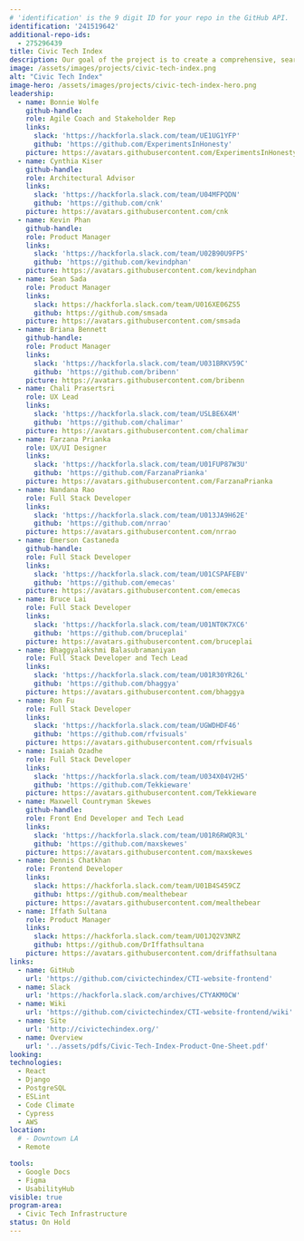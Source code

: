 ```yaml
---
# 'identification' is the 9 digit ID for your repo in the GitHub API.
identification: '241519642'
additional-repo-ids:
  - 275296439
title: Civic Tech Index
description: Our goal of the project is to create a comprehensive, searchable index of all civic tech open source software projects around the world. We have created the framework and an interest list. We are currently working on building out the website and other marketing tools that demonstrate the power of the index.
image: /assets/images/projects/civic-tech-index.png
alt: "Civic Tech Index"
image-hero: /assets/images/projects/civic-tech-index-hero.png
leadership:
  - name: Bonnie Wolfe
    github-handle:
    role: Agile Coach and Stakeholder Rep
    links:
      slack: 'https://hackforla.slack.com/team/UE1UG1YFP'
      github: 'https://github.com/ExperimentsInHonesty'
    picture: https://avatars.githubusercontent.com/ExperimentsInHonesty
  - name: Cynthia Kiser
    github-handle:
    role: Architectural Advisor
    links: 
      slack: 'https://hackforla.slack.com/team/U04MFPQDN'
      github: 'https://github.com/cnk'
    picture: https://avatars.githubusercontent.com/cnk
  - name: Kevin Phan
    github-handle:
    role: Product Manager
    links:
      slack: 'https://hackforla.slack.com/team/U02B90U9FPS'
      github: 'https://github.com/kevindphan'
    picture: https://avatars.githubusercontent.com/kevindphan
  - name: Sean Sada
    role: Product Manager
    links:
      slack: https://hackforla.slack.com/team/U016XE06ZS5
      github: https://github.com/smsada
    picture: https://avatars.githubusercontent.com/smsada
  - name: Briana Bennett
    github-handle: 
    role: Product Manager
    links:
      slack: 'https://hackforla.slack.com/team/U031BRKV59C'
      github: 'https://github.com/bribenn'
    picture: https://avatars.githubusercontent.com/bribenn
  - name: Chali Prasertsri
    role: UX Lead
    links:
      slack: 'https://hackforla.slack.com/team/USLBE6X4M'
      github: 'https://github.com/chalimar'
    picture: https://avatars.githubusercontent.com/chalimar
  - name: Farzana Prianka
    role: UX/UI Designer
    links:
      slack: 'https://hackforla.slack.com/team/U01FUP87W3U'
      github: 'https://github.com/FarzanaPrianka'
    picture: https://avatars.githubusercontent.com/FarzanaPrianka
  - name: Nandana Rao 
    role: Full Stack Developer
    links:
      slack: 'https://hackforla.slack.com/team/U013JA9H62E'
      github: 'https://github.com/nrrao'
    picture: https://avatars.githubusercontent.com/nrrao
  - name: Emerson Castaneda
    github-handle: 
    role: Full Stack Developer
    links:
      slack: 'https://hackforla.slack.com/team/U01CSPAFEBV'
      github: 'https://github.com/emecas'
    picture: https://avatars.githubusercontent.com/emecas
  - name: Bruce Lai
    role: Full Stack Developer
    links:
      slack: 'https://hackforla.slack.com/team/U01NT0K7XC6'
      github: 'https://github.com/bruceplai'
    picture: https://avatars.githubusercontent.com/bruceplai
  - name: Bhaggyalakshmi Balasubramaniyan
    role: Full Stack Developer and Tech Lead
    links:
      slack: 'https://hackforla.slack.com/team/U01R30YR26L'
      github: 'https://github.com/bhaggya'
    picture: https://avatars.githubusercontent.com/bhaggya
  - name: Ron Fu
    role: Full Stack Developer
    links:
      slack: 'https://hackforla.slack.com/team/UGWDHDF46'
      github: 'https://github.com/rfvisuals'
    picture: https://avatars.githubusercontent.com/rfvisuals
  - name: Isaiah Ozadhe
    role: Full Stack Developer
    links:
      slack: 'https://hackforla.slack.com/team/U034X04V2H5'
      github: 'https://github.com/Tekkieware'
    picture: https://avatars.githubusercontent.com/Tekkieware
  - name: Maxwell Countryman Skewes
    github-handle:
    role: Front End Developer and Tech Lead
    links:
      slack: 'https://hackforla.slack.com/team/U01R6RWQR3L'
      github: 'https://github.com/maxskewes'
    picture: https://avatars.githubusercontent.com/maxskewes
  - name: Dennis Chatkhan
    role: Frontend Developer
    links:
      slack: https://hackforla.slack.com/team/U01B4S459CZ
      github: https://github.com/mealthebear
    picture: https://avatars.githubusercontent.com/mealthebear
  - name: Iffath Sultana
    role: Product Manager
    links:
      slack: https://hackforla.slack.com/team/U01JQ2V3NRZ
      github: https://github.com/DrIffathsultana
    picture: https://avatars.githubusercontent.com/driffathsultana
links:
  - name: GitHub
    url: 'https://github.com/civictechindex/CTI-website-frontend'
  - name: Slack
    url: 'https://hackforla.slack.com/archives/CTYAKM0CW'
  - name: Wiki
    url: 'https://github.com/civictechindex/CTI-website-frontend/wiki'
  - name: Site
    url: 'http://civictechindex.org/'
  - name: Overview
    url: '../assets/pdfs/Civic-Tech-Index-Product-One-Sheet.pdf'
looking:
technologies:
  - React
  - Django
  - PostgreSQL
  - ESLint
  - Code Climate
  - Cypress
  - AWS
location:
  # - Downtown LA
  - Remote

tools:
  - Google Docs
  - Figma
  - UsabilityHub
visible: true
program-area: 
  - Civic Tech Infrastructure
status: On Hold
---
```

